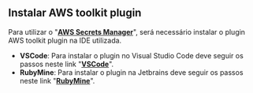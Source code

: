 ## Instalar AWS toolkit plugin
Para utilizar o "**[AWS Secrets Manager](https://docs.aws.amazon.com/pt_br/secretsmanager/latest/userguide/intro.html)**", será necessário instalar o plugin AWS toolkit plugin na IDE utilizada.
- **VSCode**: Para instalar o plugin no Visual Studio Code deve seguir os passos neste link "**[VSCode](https://aws.amazon.com/visualstudiocode/)**".
- **RubyMine**: Para instalar o plugin na Jetbrains deve seguir os passos neste link "**[RubyMine](https://docs.aws.amazon.com/toolkit-for-jetbrains/latest/userguide/setup-toolkit.html)**".
